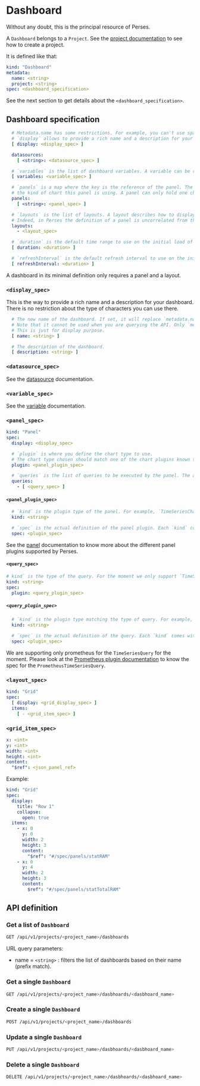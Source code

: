 # Dashboard

Without any doubt, this is the principal resource of Perses.

A `Dashboard` belongs to a `Project`. See the [project documentation](./project.md) to see how to create a project.

It is defined like that:

```yaml
kind: "Dashboard"
metadata:
  name: <string>
  project: <string>
spec: <dashboard_specification>
```

See the next section to get details about the `<dashboard_specification>`.

## Dashboard specification

```yaml
  # Metadata.name has some restrictions. For example, you can't use space there.
  # `display` allows to provide a rich name and a description for your dashboard.
  [ display: <display_spec> ]

  datasources:
    [ <string>: <datasource_spec> ]

  # `variables` is the list of dashboard variables. A variable can be referenced by the different panels and/or by other variables.
  [ variables: <variable_spec> ]

  # `panels` is a map where the key is the reference of the panel. The value is the actual panel definition that describes
  # the kind of chart this panel is using. A panel can only hold one chart.
  panels:
    [ <string>: <panel_spec> ]

  # `layouts` is the list of layouts. A layout describes how to display the list of panels. 
  # Indeed, in Perses the definition of a panel is uncorrelated from the definition of where to position it.
  layouts:
    - <layout_spec>

  # `duration` is the default time range to use on the initial load of the dashboard.
  [ duration: <duration> ]

  # `refreshInterval` is the default refresh interval to use on the initial load of the dashboard.
  [ refreshInterval: <duration> ]
```

A dashboard in its minimal definition only requires a panel and a layout.

### `<display_spec>`

This is the way to provide a rich name and a description for your dashboard. There is no restriction about the type of
characters you can use there.

```yaml
  # The new name of the dashboard. If set, it will replace `metadata.name` in the dashboard title in the UI.
  # Note that it cannot be used when you are querying the API. Only `metadata.name` can be used to reference the dashboard.
  # This is just for display purpose.
  [ name: <string> ]

  # The description of the dashboard.
  [ description: <string> ]
```

### `<datasource_spec>`

See the [datasource](./datasource.md) documentation.

### `<variable_spec>`

See the [variable](./variable.md) documentation.

### `<panel_spec>`

```yaml
kind: "Panel"
spec:
  display: <display_spec>

  # `plugin` is where you define the chart type to use.
  # The chart type chosen should match one of the chart plugins known to the Perses instance.
  plugin: <panel_plugin_spec>

  # `queries` is the list of queries to be executed by the panel. The available types of query are conditioned by the type of chart & the type of datasource used.
  queries:
    - [ <query_spec> ]
```

#### `<panel_plugin_spec>`

```yaml
  # `kind` is the plugin type of the panel. For example, `TimeSeriesChart`.
  kind: <string>

  # `spec` is the actual definition of the panel plugin. Each `kind` comes with its own `spec`.
  spec: <plugin_spec>
```

See the [panel](./plugin/panel.md) documentation to know more about the different panel plugins supported by Perses.

#### `<query_spec>`

```yaml
# kind` is the type of the query. For the moment we only support `TimeSeriesQuery`.
kind: <string>
spec:
  plugin: <query_plugin_spec>
```

##### `<query_plugin_spec>`

```yaml
  # `kind` is the plugin type matching the type of query. For example, `PrometheusTimeSeriesQuery` for the query type `TimeSeriesQuery`.
  kind: <string>

  # `spec` is the actual definition of the query. Each `kind` comes with its own `spec`.
  spec: <plugin_spec>
```

We are supporting only prometheus for the `TimeSeriesQuery` for the moment.
Please look at the [Prometheus plugin documentation](./plugin/prometheus.md#datasource) to know the spec for the `PrometheusTimeSeriesQuery`.

### `<layout_spec>`

```yaml
kind: "Grid"
spec:
  [ display: <grid_display_spec> ]
  items:
    [ - <grid_item_spec> ]
```

### `<grid_item_spec>`

```yaml
x: <int>
y: <int>
width: <int>
height: <int>
content:
  "$ref": <json_panel_ref>
```

Example:

```yaml
kind: "Grid"
spec:
  display:
    title: "Row 1"
    collapse:
      open: true
  items:
    - x: 0
      y: 0
      width: 2
      height: 3
      content:
        "$ref": "#/spec/panels/statRAM"
    - x: 0
      y: 4
      width: 2
      height: 3
      content:
        $ref": "#/spec/panels/statTotalRAM"
```

## API definition

### Get a list of `Dashboard`

```bash
GET /api/v1/projects/<project_name>/dasbhoards
```

URL query parameters:

- name = `<string>` : filters the list of dashboards based on their name (prefix match).

### Get a single `Dashboard`

```bash
GET /api/v1/projects/<project_name>/dasbhoards/<dasbhoard_name>
```

### Create a single `Dashboard`

```bash
POST /api/v1/projects/<project_name>/dashboards
```

### Update a single `Dashboard`

```bash
PUT /api/v1/projects/<project_name>/dasbhoards/<dasbhoard_name>
```

### Delete a single `Dashboard`

```bash
DELETE /api/v1/projects/<project_name>/dasbhoards/<dasbhoard_name>
```
